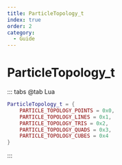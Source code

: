 ```yaml
---
title: ParticleTopology_t
index: true
order: 2
category:
  - Guide
---
```


# ParticleTopology_t
::: tabs
@tab Lua
```lua
ParticleTopology_t = {
    PARTICLE_TOPOLOGY_POINTS = 0x0,
    PARTICLE_TOPOLOGY_LINES = 0x1,
    PARTICLE_TOPOLOGY_TRIS = 0x2,
    PARTICLE_TOPOLOGY_QUADS = 0x3,
    PARTICLE_TOPOLOGY_CUBES = 0x4
}
```
:::